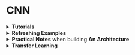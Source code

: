 # CNN
<div style='width:1000px;margin:auto'>

<details><summary><b>Tutorials</b></summary>
<p>

<ul>
<li><p><a href="file:///media/mosaab/Volume/Courses/Computer%20Science/Advanced/Machine%20Learning/Udacity/Udacity%20-%20Deep%20Learning%20Nanodegree%20Program/Part%2003-Module%2001-Lesson%2002_Convolutional%20Neural%20Networks/09.%20Local%20Connectivity.html"><b>1. Difference b/w MLP & CNN</b></a> </p></li>
</ul>

<details><summary>2. Understanding <b>Model.summary()</b> in <b> [Keras]</b></summary>
<p>
<h4>1. Output of model.summary()</h4>
~~~python
_________________________________________________________________
Layer (type)                 Output Shape              Param #
=================================================================
conv2d_1 (Conv2D)            (None, 222, 222, 32)      896
_________________________________________________________________
conv2d_2 (Conv2D)            (None, 220, 220, 64)      18496
_________________________________________________________________
conv2d_3 (Conv2D)            (None, 218, 218, 128)     73856
_________________________________________________________________
dense_9 (Dense)              (None, 218, 218, 10)      1290
~~~

<h4>2. Output Shape</h4>
<p>
&nbsp;&nbsp;&nbsp;&nbsp;&nbsp;&nbsp;&nbsp;&nbsp;&nbsp;&nbsp;&nbsp;&nbsp;&nbsp;<b style='font-size:16px;'><center>(None, 222, 222, 32)</center></b><br>
<ol>
1. <b>None</b>: &nbsp;Corresponds to <b>Batch Size</b><br>
2. <b>222</b>: &nbsp;&nbsp;&nbsp;&nbsp;Corresponds to <b>Height</b> of convolution layer<br>
3. <b>222</b>: &nbsp;&nbsp;&nbsp;&nbsp;Corresponds to <b>Width</b> of convolution layer<br>
4. <b>32</b>: &nbsp;&nbsp;&nbsp;&nbsp;&nbsp;&nbsp;Corresponds to <b>Depth</b>of convolution layer<br>
</ol>
</p>

<h4>3. Num. of Parameters:</h4>
<p>
- When we define the Conv2D, we assign the following parameters:<br>
1. <b>Filters (K)</b>: Number of the filters in the conv layer.<br>
2. <b>Kernel Size (F)</b>: The height and Width of the conv layer.<br>
3. <b>Input Shape (D_in)</b>: The depth of the previous layer.<br>

~~~python
# Formula
(K * F * F * D_in) + K

assert 32 * (3 * (3*3) + 1) == 896
assert 64 * (32 * (3*3) + 1) == 18496
assert 128 * (64 * (3*3) + 1) == 73856
assert num_classes * (128 + 1) == 1290	
~~~

- Since there are <span style='color:white;background-color:#2F3D48;padding:3px;border-radius:4px;font-weight:bold'>F * F * D_in</span> weights per filter, and the conv layer is composed of <span style='color:white;background-color:#2F3D48;padding:3px;border-radius:4px;font-weight:bold'>K</span> filters, the total number of weights in the conv layer is <span style='color:white;background-color:#2F3D48;padding:3px;border-radius:4px;font-weight:bold'>K * F * F * D_in</span>.<br>
- Since there is one bias term per filter, the conv layer has <span style='color:white;background-color:#2F3D48;padding:3px;border-radius:4px;font-weight:bold'>K</span> biases. We can generate the formula above.
</p>

<h4>4. Shape of the Convolution layer (formula):</h4>
<p>
<ol>
<li><span style='color:white;background-color:#2F3D48;padding:3px;border-radius:4px;font-weight:bold'>K</span> - the number of <b>filters</b> in the convolutional layer</li>
<li><span style='color:white;background-color:#2F3D48;padding:3px;border-radius:4px;font-weight:bold'>F</span> - the <b>height</b> and <b>width</b> of the convolutional filters</li>
<li><span style='color:white;background-color:#2F3D48;padding:3px;border-radius:4px;font-weight:bold'>S</span> - the <b>stride</b> of the convolution</li>
<li><span style='color:white;background-color:#2F3D48;padding:3px;border-radius:4px;font-weight:bold'>H_in</span> - the <b>height</b> of the <b>previous</b> layer</li>
<li><span style='color:white;background-color:#2F3D48;padding:3px;border-radius:4px;font-weight:bold'>W_in</span> - the <b>width</b> of the <b>previous</b> layer</li>
</ol>
</p>

The depth of the convolutional layer will always equal the number of filters <span style='color:white;background-color:#2F3D48;padding:3px;border-radius:4px;font-weight:bold'>K</span>.<br><br>

If <b>padding = 'same'</b>, then the spatial dimensions of the convolutional layer are the following:
~~~python
height = ceil(float(H_in) / float(S))
width = ceil(float(W_in) / float(S))
~~~

If <b>padding = 'valid'</b>, then the spatial dimensions of the convolutional layer are the following:
~~~python
height = ceil(float(H_in - F + 1) / float(S))
width = ceil(float(W_in - F + 1) / float(S))
~~~
</p>
</details>

</p>
</details>

<details><summary><b>Refreshing Examples</b></summary>
<p>
<p><a href="file:///media/mosaab/Volume/Personal/Development/Courses%20Docs/zero_to_deep_learning_video/course/6%20Convolutional%20Neural%20Networks.html"><b>1. MNIST Example</b></a> </p>

<p><a href="file:///media/mosaab/Volume/Personal/Development/Courses%20Docs/zero_to_deep_learning_video/solutions/6%20Convolutional%20Neural%20Networks%20Exercises%20Solution.html#Exercise-2"><b>2. CIFAR Example</b></a> </p>

</p>
</details>

<details><summary><b>Practical Notes</b> when building <b>An Architecture</b></summary>
<p>
1. Use <b>activation = 'relu'</b> at each convolutional layer.<br>
2. Use <b>padding = 'Same'</b>, most likely to get better results. This is not the default in Keras.<br>
3. The number of filters increases over each convolution layer. Ex: 16, 32, 64, and so on.
</p>
</details>

<details><summary><b>Transfer Learning</b></summary>
<p>
<ul>
<li><p><a href="file:///media/mosaab/Volume/Courses/Computer%20Science/Advanced/Machine%20Learning/Udacity/Udacity%20-%20Deep%20Learning%20Nanodegree%20Program/Part%2003-Module%2001-Lesson%2002_Convolutional%20Neural%20Networks/25.%20Transfer%20Learning.html"><b>How to choose Transfer Learning Model</b></a> </p></li>

<li><p><a href="file:///media/mosaab/Volume/Courses/Computer%20Science/Advanced/Machine%20Learning/Udacity/Udacity%20-%20Deep%20Learning%20Nanodegree%20Program/Part%2003-Module%2001-Lesson%2002_Convolutional%20Neural%20Networks/26.%20Transfer%20Learning%20in%20Keras.html"><b>How to use Transfer Learning</b></a> </p></li>
	
<li><p><a href="https://github.com/alexisbcook/keras_transfer_cifar10/blob/master/Keras_Transfer_CIFAR10.ipynb"><b>1. Inception</b></a> </p></li>
</ul>
<details><summary><b>2. VGG16</b></summary>
<p>
<h4>1. Import VGG16</h4>
~~~python
from keras import applications

# This will load the whole VGG16 network, including the top Dense layers.
# Note: by specifying the shape of top layers, input tensor shape is forced
# to be (224, 224, 3), therefore you can use it only on 224x224 images.
vgg_model = applications.VGG16(weights='imagenet', include_top=True)

# If you are only interested in convolution filters. Note that by not
# specifying the shape of top layers, the input tensor shape is (None, None, 3),
# so you can use them for any size of images.
vgg_model = applications.VGG16(weights='imagenet', include_top=False)

# If you want to specify input tensor
from keras.layers import Input
input_tensor = Input(shape=(160, 160, 3))
vgg_model = applications.VGG16(weights='imagenet',
                               include_top=False,
                               input_tensor=input_tensor)

# To see the models' architecture and layer names, run the following
vgg_model.summary()
~~~

<h4>2. Create a new network with bottom layers taken from VGG</h4>
<p>Assume that for some specific task for images with the size (160, 160, 3), you want to use pre-trained bottom layers of VGG, up to layer with the name block2_pool.</p>
~~~python
vgg_model = applications.VGG16(weights='imagenet',
                               include_top=False,
                               input_shape=(160, 160, 3))

# Creating dictionary that maps layer names to the layers
layer_dict = dict([(layer.name, layer) for layer in vgg_model.layers])

# Getting output tensor of the last VGG layer that we want to include
x = layer_dict['block2_pool'].output

# Stacking a new simple convolutional network on top of it    
x = Conv2D(filters=64, kernel_size=(3, 3), activation='relu')(x)
x = MaxPooling2D(pool_size=(2, 2))(x)
x = Flatten()(x)
x = Dense(256, activation='relu')(x)
x = Dropout(0.5)(x)
x = Dense(10, activation='softmax')(x)

# Creating new model. Please note that this is NOT a Sequential() model.
from keras.models import Model
custom_model = Model(input=vgg_model.input, output=x)

# Make sure that the pre-trained bottom layers are not trainable
for layer in custom_model.layers[:7]:
    layer.trainable = False

# Do not forget to compile it
custom_model.compile(loss='categorical_crossentropy',
                     optimizer='rmsprop',
                     metrics=['accuracy'])
~~~
</p>
</details>

</p>
</details>

</div>
